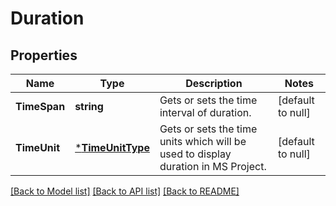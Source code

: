 # Duration

## Properties
Name | Type | Description | Notes
------------ | ------------- | ------------- | -------------
**TimeSpan** | **string** | Gets or sets the time interval of duration. | [default to null]
**TimeUnit** | [***TimeUnitType**](TimeUnitType.md) | Gets or sets the time units which will be used to display duration in MS Project. | [default to null]

[[Back to Model list]](../README.md#documentation-for-models) [[Back to API list]](../README.md#documentation-for-api-endpoints) [[Back to README]](../README.md)



